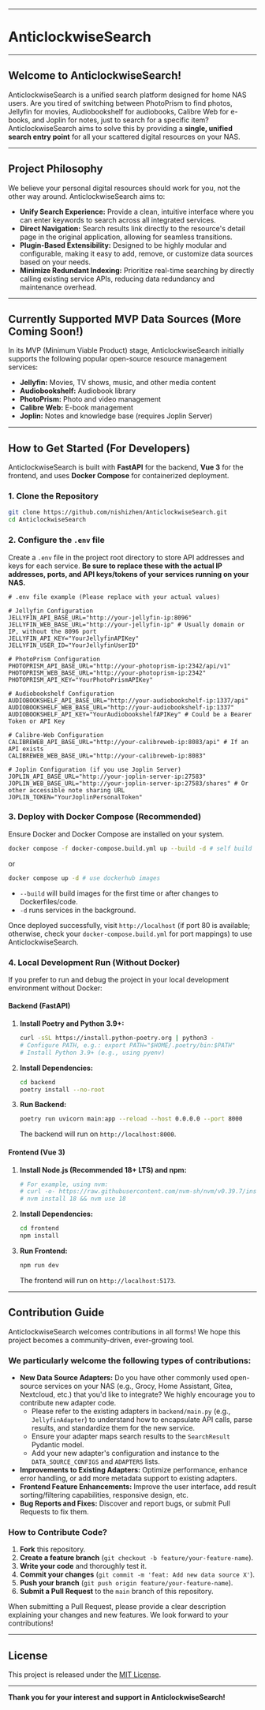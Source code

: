 -----

# AnticlockwiseSearch

-----

## Welcome to AnticlockwiseSearch\!

AnticlockwiseSearch is a unified search platform designed for home NAS users. Are you tired of switching between PhotoPrism to find photos, Jellyfin for movies, Audiobookshelf for audiobooks, Calibre Web for e-books, and Joplin for notes, just to search for a specific item? AnticlockwiseSearch aims to solve this by providing a **single, unified search entry point** for all your scattered digital resources on your NAS.

-----

## Project Philosophy

We believe your personal digital resources should work for you, not the other way around. AnticlockwiseSearch aims to:

  * **Unify Search Experience:** Provide a clean, intuitive interface where you can enter keywords to search across all integrated services.
  * **Direct Navigation:** Search results link directly to the resource's detail page in the original application, allowing for seamless transitions.
  * **Plugin-Based Extensibility:** Designed to be highly modular and configurable, making it easy to add, remove, or customize data sources based on your needs.
  * **Minimize Redundant Indexing:** Prioritize real-time searching by directly calling existing service APIs, reducing data redundancy and maintenance overhead.

-----

## Currently Supported MVP Data Sources (More Coming Soon\!)

In its MVP (Minimum Viable Product) stage, AnticlockwiseSearch initially supports the following popular open-source resource management services:

  * **Jellyfin:** Movies, TV shows, music, and other media content
  * **Audiobookshelf:** Audiobook library
  * **PhotoPrism:** Photo and video management
  * **Calibre Web:** E-book management
  * **Joplin:** Notes and knowledge base (requires Joplin Server)

-----

## How to Get Started (For Developers)

AnticlockwiseSearch is built with **FastAPI** for the backend, **Vue 3** for the frontend, and uses **Docker Compose** for containerized deployment.

### 1\. Clone the Repository

```bash
git clone https://github.com/nishizhen/AnticlockwiseSearch.git
cd AnticlockwiseSearch
```

### 2\. Configure the `.env` file

Create a `.env` file in the project root directory to store API addresses and keys for each service. **Be sure to replace these with the actual IP addresses, ports, and API keys/tokens of your services running on your NAS.**

```env
# .env file example (Please replace with your actual values)

# Jellyfin Configuration
JELLYFIN_API_BASE_URL="http://your-jellyfin-ip:8096"
JELLYFIN_WEB_BASE_URL="http://your-jellyfin-ip" # Usually domain or IP, without the 8096 port
JELLYFIN_API_KEY="YourJellyfinAPIKey"
JELLYFIN_USER_ID="YourJellyfinUserID"

# PhotoPrism Configuration
PHOTOPRISM_API_BASE_URL="http://your-photoprism-ip:2342/api/v1"
PHOTOPRISM_WEB_BASE_URL="http://your-photoprism-ip:2342"
PHOTOPRISM_API_KEY="YourPhotoPrismAPIKey"

# Audiobookshelf Configuration
AUDIOBOOKSHELF_API_BASE_URL="http://your-audiobookshelf-ip:1337/api"
AUDIOBOOKSHELF_WEB_BASE_URL="http://your-audiobookshelf-ip:1337"
AUDIOBOOKSHELF_API_KEY="YourAudiobookshelfAPIKey" # Could be a Bearer Token or API Key

# Calibre-Web Configuration
CALIBREWEB_API_BASE_URL="http://your-calibreweb-ip:8083/api" # If an API exists
CALIBREWEB_WEB_BASE_URL="http://your-calibreweb-ip:8083"

# Joplin Configuration (if you use Joplin Server)
JOPLIN_API_BASE_URL="http://your-joplin-server-ip:27583"
JOPLIN_WEB_BASE_URL="http://your-joplin-server-ip:27583/shares" # Or other accessible note sharing URL
JOPLIN_TOKEN="YourJoplinPersonalToken"
```

### 3\. Deploy with Docker Compose (Recommended)

Ensure Docker and Docker Compose are installed on your system.

```bash
docker compose -f docker-compose.build.yml up --build -d # self build
```
or
```bash
docker compose up -d # use dockerhub images
```

  * `--build` will build images for the first time or after changes to Dockerfiles/code.
  * `-d` runs services in the background.

Once deployed successfully, visit `http://localhost` (if port 80 is available; otherwise, check your `docker-compose.build.yml` for port mappings) to use AnticlockwiseSearch.

### 4\. Local Development Run (Without Docker)

If you prefer to run and debug the project in your local development environment without Docker:

#### Backend (FastAPI)

1.  **Install Poetry and Python 3.9+:**
    ```bash
    curl -sSL https://install.python-poetry.org | python3 -
    # Configure PATH, e.g.: export PATH="$HOME/.poetry/bin:$PATH"
    # Install Python 3.9+ (e.g., using pyenv)
    ```
2.  **Install Dependencies:**
    ```bash
    cd backend
    poetry install --no-root
    ```
3.  **Run Backend:**
    ```bash
    poetry run uvicorn main:app --reload --host 0.0.0.0 --port 8000
    ```
    The backend will run on `http://localhost:8000`.

#### Frontend (Vue 3)

1.  **Install Node.js (Recommended 18+ LTS) and npm:**
    ```bash
    # For example, using nvm:
    # curl -o- https://raw.githubusercontent.com/nvm-sh/nvm/v0.39.7/install.sh | bash
    # nvm install 18 && nvm use 18
    ```
2.  **Install Dependencies:**
    ```bash
    cd frontend
    npm install
    ```
3.  **Run Frontend:**
    ```bash
    npm run dev
    ```
    The frontend will run on `http://localhost:5173`.

-----

## Contribution Guide

AnticlockwiseSearch welcomes contributions in all forms\! We hope this project becomes a community-driven, ever-growing tool.

### We particularly welcome the following types of contributions:

  * **New Data Source Adapters:** Do you have other commonly used open-source services on your NAS (e.g., Grocy, Home Assistant, Gitea, Nextcloud, etc.) that you'd like to integrate? We highly encourage you to contribute new adapter code.
      * Please refer to the existing adapters in `backend/main.py` (e.g., `JellyfinAdapter`) to understand how to encapsulate API calls, parse results, and standardize them for the new service.
      * Ensure your adapter maps search results to the `SearchResult` Pydantic model.
      * Add your new adapter's configuration and instance to the `DATA_SOURCE_CONFIGS` and `ADAPTERS` lists.
  * **Improvements to Existing Adapters:** Optimize performance, enhance error handling, or add more metadata support to existing adapters.
  * **Frontend Feature Enhancements:** Improve the user interface, add result sorting/filtering capabilities, responsive design, etc.
  * **Bug Reports and Fixes:** Discover and report bugs, or submit Pull Requests to fix them.

### How to Contribute Code?

1.  **Fork** this repository.
2.  **Create a feature branch** (`git checkout -b feature/your-feature-name`).
3.  **Write your code** and thoroughly test it.
4.  **Commit your changes** (`git commit -m 'feat: Add new data source X'`).
5.  **Push your branch** (`git push origin feature/your-feature-name`).
6.  **Submit a Pull Request** to the `main` branch of this repository.

When submitting a Pull Request, please provide a clear description explaining your changes and new features. We look forward to your contributions\!

-----

## License

This project is released under the [MIT License](https://www.google.com/search?q=LICENSE).

-----

**Thank you for your interest and support in AnticlockwiseSearch\!**